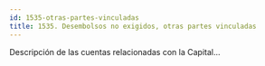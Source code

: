 ```yaml
---
id: 1535-otras-partes-vinculadas
title: 1535. Desembolsos no exigidos, otras partes vinculadas
---
```

Descripción de las cuentas relacionadas con la Capital...
